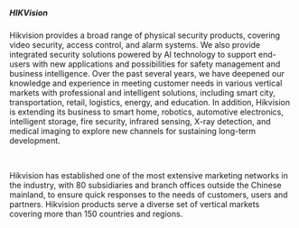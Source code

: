 <h5 class='pb-2'>HIKVision</h5>

Hikvision provides a broad range of physical security products, covering video security, access control, and alarm systems. We also provide integrated security solutions powered by AI technology to support end-users with new applications and possibilities for safety management and business intelligence. Over the past several years, we have deepened our knowledge and experience in meeting customer needs in various vertical markets with professional and intelligent solutions, including smart city, transportation, retail, logistics, energy, and education. In addition, Hikvision is extending its business to smart home, robotics, automotive electronics, intelligent storage, fire security, infrared sensing, X-ray detection, and medical imaging to explore new channels for sustaining long-term development.

<br>

Hikvision has established one of the most extensive marketing networks in the industry, with 80 subsidiaries and branch offices outside the Chinese mainland, to ensure quick responses to the needs of customers, users and partners. Hikvision products serve a diverse set of vertical markets covering more than 150 countries and regions.